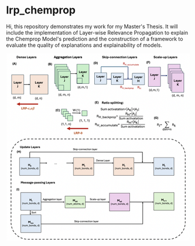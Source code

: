 # lrp_chemprop
Hi, this repository demonstrates my work for my Master's Thesis. It will include the implementation of Layer-wise Relevance Propagation to explain the Chemprop Model's prediction and the construction of a framework to evaluate the quality of explanations and explainability of models.

<p align="center">
  <img src="images/lrp_implementation.png" alt="Alt text" width="500">
</p>

